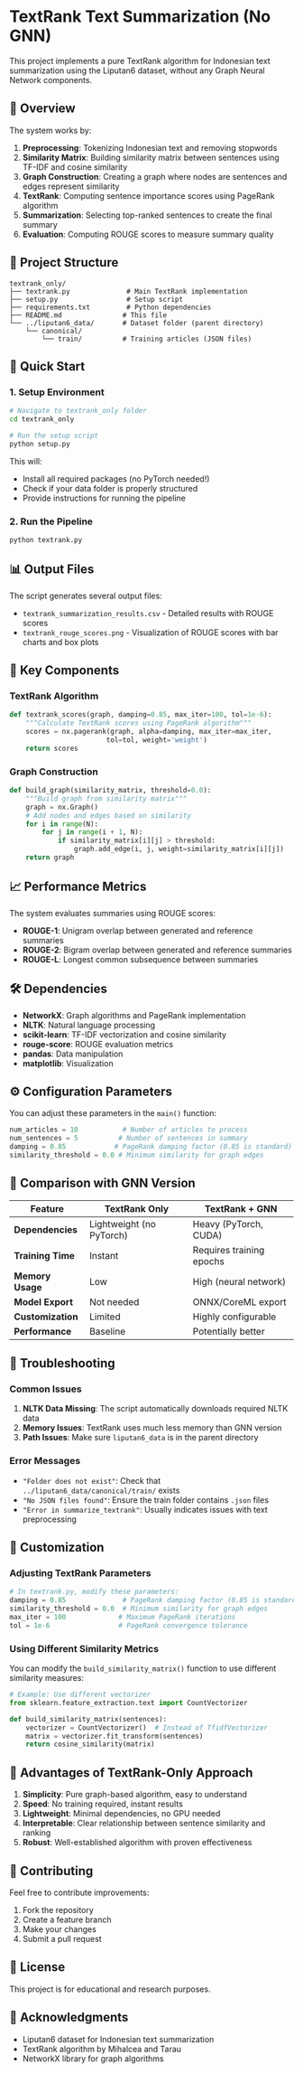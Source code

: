 # TextRank Text Summarization (No GNN)

This project implements a pure TextRank algorithm for Indonesian text summarization using the Liputan6 dataset, without any Graph Neural Network components.

## 🎯 Overview

The system works by:
1. **Preprocessing**: Tokenizing Indonesian text and removing stopwords
2. **Similarity Matrix**: Building similarity matrix between sentences using TF-IDF and cosine similarity
3. **Graph Construction**: Creating a graph where nodes are sentences and edges represent similarity
4. **TextRank**: Computing sentence importance scores using PageRank algorithm
5. **Summarization**: Selecting top-ranked sentences to create the final summary
6. **Evaluation**: Computing ROUGE scores to measure summary quality

## 📁 Project Structure

```
textrank_only/
├── textrank.py              # Main TextRank implementation
├── setup.py                 # Setup script
├── requirements.txt         # Python dependencies
├── README.md               # This file
└── ../liputan6_data/       # Dataset folder (parent directory)
    └── canonical/
        └── train/          # Training articles (JSON files)
```

## 🚀 Quick Start

### 1. Setup Environment

```bash
# Navigate to textrank_only folder
cd textrank_only

# Run the setup script
python setup.py
```

This will:
- Install all required packages (no PyTorch needed!)
- Check if your data folder is properly structured
- Provide instructions for running the pipeline

### 2. Run the Pipeline

```bash
python textrank.py
```

## 📊 Output Files

The script generates several output files:

- `textrank_summarization_results.csv` - Detailed results with ROUGE scores
- `textrank_rouge_scores.png` - Visualization of ROUGE scores with bar charts and box plots

## 🔧 Key Components

### TextRank Algorithm

```python
def textrank_scores(graph, damping=0.85, max_iter=100, tol=1e-6):
    """Calculate TextRank scores using PageRank algorithm"""
    scores = nx.pagerank(graph, alpha=damping, max_iter=max_iter, 
                        tol=tol, weight='weight')
    return scores
```

### Graph Construction

```python
def build_graph(similarity_matrix, threshold=0.0):
    """Build graph from similarity matrix"""
    graph = nx.Graph()
    # Add nodes and edges based on similarity
    for i in range(N):
        for j in range(i + 1, N):
            if similarity_matrix[i][j] > threshold:
                graph.add_edge(i, j, weight=similarity_matrix[i][j])
    return graph
```

## 📈 Performance Metrics

The system evaluates summaries using ROUGE scores:
- **ROUGE-1**: Unigram overlap between generated and reference summaries
- **ROUGE-2**: Bigram overlap between generated and reference summaries  
- **ROUGE-L**: Longest common subsequence between summaries

## 🛠️ Dependencies

- **NetworkX**: Graph algorithms and PageRank implementation
- **NLTK**: Natural language processing
- **scikit-learn**: TF-IDF vectorization and cosine similarity
- **rouge-score**: ROUGE evaluation metrics
- **pandas**: Data manipulation
- **matplotlib**: Visualization

## ⚙️ Configuration Parameters

You can adjust these parameters in the `main()` function:

```python
num_articles = 10           # Number of articles to process
num_sentences = 5          # Number of sentences in summary
damping = 0.85            # PageRank damping factor (0.85 is standard)
similarity_threshold = 0.0 # Minimum similarity for graph edges
```

## 🔄 Comparison with GNN Version

| Feature | TextRank Only | TextRank + GNN |
|---------|---------------|----------------|
| **Dependencies** | Lightweight (no PyTorch) | Heavy (PyTorch, CUDA) |
| **Training Time** | Instant | Requires training epochs |
| **Memory Usage** | Low | High (neural network) |
| **Model Export** | Not needed | ONNX/CoreML export |
| **Customization** | Limited | Highly configurable |
| **Performance** | Baseline | Potentially better |

## 🐛 Troubleshooting

### Common Issues

1. **NLTK Data Missing**: The script automatically downloads required NLTK data
2. **Memory Issues**: TextRank uses much less memory than GNN version
3. **Path Issues**: Make sure `liputan6_data` is in the parent directory

### Error Messages

- `"Folder does not exist"`: Check that `../liputan6_data/canonical/train/` exists
- `"No JSON files found"`: Ensure the train folder contains `.json` files
- `"Error in summarize_textrank"`: Usually indicates issues with text preprocessing

## 📝 Customization

### Adjusting TextRank Parameters

```python
# In textrank.py, modify these parameters:
damping = 0.85              # PageRank damping factor (0.85 is standard)
similarity_threshold = 0.0  # Minimum similarity for graph edges
max_iter = 100             # Maximum PageRank iterations
tol = 1e-6                 # PageRank convergence tolerance
```

### Using Different Similarity Metrics

You can modify the `build_similarity_matrix()` function to use different similarity measures:

```python
# Example: Use different vectorizer
from sklearn.feature_extraction.text import CountVectorizer

def build_similarity_matrix(sentences):
    vectorizer = CountVectorizer()  # Instead of TfidfVectorizer
    matrix = vectorizer.fit_transform(sentences)
    return cosine_similarity(matrix)
```

## 🎯 Advantages of TextRank-Only Approach

1. **Simplicity**: Pure graph-based algorithm, easy to understand
2. **Speed**: No training required, instant results
3. **Lightweight**: Minimal dependencies, no GPU needed
4. **Interpretable**: Clear relationship between sentence similarity and ranking
5. **Robust**: Well-established algorithm with proven effectiveness

## 🤝 Contributing

Feel free to contribute improvements:
1. Fork the repository
2. Create a feature branch
3. Make your changes
4. Submit a pull request

## 📄 License

This project is for educational and research purposes.

## 🙏 Acknowledgments

- Liputan6 dataset for Indonesian text summarization
- TextRank algorithm by Mihalcea and Tarau
- NetworkX library for graph algorithms 